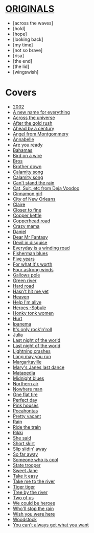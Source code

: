 


# [ORIGINALS](https://drive.google.com/drive/folders/1z0ft2zOqth9AEzh6ZIvWN7xUag6-_nIx?usp=sharing)
- [across the waves]
- [hold]
- [hope]
- [looking back]
- [my time]
- [not so brave]
- [risa]
- [the end]
- [the lid]
- [wingswish]

# Covers 
- [2002](https://www.youtube.com/watch?v=873Y6t-uCvE)
- [A new name for everything](https://www.youtube.com/watch?v=KMPPVUPUC1E)
- [Across the universe](https://www.youtube.com/watch?v=a4UQJwd3awQ)
- [After the gold rush](https://www.youtube.com/watch?v=d6Zf4D1tHdw)
- [Ahead by a century](https://www.youtube.com/watch?v=QE2joQsWXJg)
- [Angel from Montgommery](https://www.youtube.com/watch?v=WKjIDJAP7Lg)
- [Annabelle](https://www.youtube.com/watch?v=yOk1UDGSIcc)
- [Are you ready](https://www.youtube.com/watch?v=MmDQJjCHDOQ)
- [Bahamas](https://www.youtube.com/watch?v=w_BbyXcMh7Y)
- [Bird on a wire](https://www.youtube.com/watch?v=qq9hT-FdknE)
- [Bros](https://www.youtube.com/watch?v=TD_Q9CxXTo4)
- [Brother down](https://www.youtube.com/watch?v=71EnaOs-Xdk)
- [Calamity song](https://www.youtube.com/watch?v=lcGSEbfegrs)
- [Calamity song](https://www.youtube.com/watch?v=lcGSEbfegrs)
- [Can't stand the rain](https://www.youtube.com/watch?v=_RWKphdVsXg)
- [Cat, Suit, etc from Deja Voodoo](https://www.youtube.com/watch?v=M_YUnyKxgJ4)
- [Cinnamon girl](https://www.youtube.com/watch?v=jREf47BPe5w)
- [City of New Orleans](https://www.youtube.com/watch?v=jWYWaayje3o)
- [Claire](https://www.youtube.com/watch?v=bvIJs5_2PD4)
- [Closer to fine](https://www.youtube.com/watch?v=HUgwM1Ky228)
- [Copper kettle](https://www.youtube.com/watch?v=_r4He-YOm1o&list=OLAK5uy_m9akF4iT5WLjaCT16gSim-qVr0rHA-DgU&index=3)
- [Copperhead road](https://www.youtube.com/watch?v=xvaEJzoaYZk)
- [Crazy mama](https://www.youtube.com/watch?v=lcY5SQECqks)
- [Daniel](https://www.youtube.com/watch?v=-9xib-hCm6c)
- [Dear Mr Fantasy](https://www.youtube.com/watch?v=sS_eHdqcrM8)
- [Devil in disguise](https://www.youtube.com/watch?v=qVj6QBhdmiw)
- [Everyday is a  winding road](https://www.youtube.com/watch?v=e3QK_NwfECg)
- [Fisherman blues](https://www.youtube.com/watch?v=a4UQJwd3awQ)
- [Five years](https://www.youtube.com/watch?v=2ObjtVdsV3I)
- [For what it's worth](https://www.youtube.com/watch?v=gp5JCrSXkJY)
- [Four astrong winds](https://www.youtube.com/watch?v=DP9UjLeLN5A&list=RDDP9UjLeLN5A&start_radio=1)
- [Gallows pole](https://www.youtube.com/watch?v=CmxaT37yeOs)
- [Green river](https://www.youtube.com/watch?v=3WbmBK9BR9U)
- [Hard road](https://www.youtube.com/watch?v=LRGyGEtZyY4)
- [Hasn't hit me yet](https://www.youtube.com/watch?v=oMt0skVPC0o)
- [Heaven](https://www.youtube.com/watch?v=JAa7J10D8Qw)
- [Help I'm alive](https://www.youtube.com/watch?v=ZoK63Bk7pgw)
- [Heroes -Sobule](https://www.youtube.com/watch?v=xlsAdYjUzI4)
- [Honky tonk women](https://www.youtube.com/watch?v=hqqkGxZ1_8I)
- [Hurt](https://www.youtube.com/watch?v=8AHCfZTRGiI)
- [Ipanema](https://www.youtube.com/watch?v=s61-e29Vr6Q)
- [It's only rock'n'roll](https://www.youtube.com/watch?v=DmgCy__eUa8)
- [Julia](https://www.youtube.com/watch?v=OKDloS2gBHs)
- [Last night of the world](https://www.youtube.com/watch?v=Z55Qqz42_Kk)
- [Last night of the world](https://www.youtube.com/watch?v=pfdcygkV7UY)
- [Lightning crashes](https://www.youtube.com/watch?v=xsJ4O-nSveg)
- [Long may you run](https://www.youtube.com/watch?v=dVM8_jAL86w)
- [Margaritaville](https://www.youtube.com/watch?v=mrF4nF8VUb4)
- [Mary's Janes last dance](https://www.youtube.com/watch?v=YtZeVx5Om4c)
- [Matapedia](https://www.youtube.com/watch?v=I8q9GeHUp2w)
- [Midnight blues](https://www.youtube.com/watch?v=_EQeEXEswgo)
- [Northern air](https://www.youtube.com/watch?v=0RIcuFySNXE)
- [Nowhere man](https://www.youtube.com/watch?v=8scSwaKbE64)
- [One flat tire](https://www.youtube.com/watch?v=iWybOqVHAog)
- [Perfect day](https://www.youtube.com/watch?v=V0--emrNth8)
- [Pink houses](https://www.youtube.com/watch?v=qOfkpu6749w)
- [Pocahontas](https://www.youtube.com/watch?v=bJPq90mBXEE)
- [Pretty vacant](https://www.youtube.com/watch?v=2sQaJNtbSzI)
- [Rain](https://www.youtube.com/watch?v=cK5G8fPmWeA)
- [Ride the train](https://www.youtube.com/watch?v=9GlNKST3_Rc)
- [Rikki](https://www.youtube.com/watch?v=UfZWp-hGCdA)
- [She said](https://www.youtube.com/watch?v=rLzfo59AdEc)
- [Short skirt](https://www.youtube.com/watch?v=85zV1fpSJQ0)
- [Slip slidin' away](https://www.youtube.com/watch?v=iUODdPpnxcA)
- [So far away](https://www.youtube.com/watch?v=8QsE7Ln9dn8)
- [Someone who is cool](https://www.youtube.com/watch?v=eimpocAKIv0)
- [State trooper](https://www.youtube.com/watch?v=nU5MyNuBdhg)
- [Sweet Jane](https://www.youtube.com/watch?v=Fa9nN3G2CSg)
- [Take it easy](https://www.youtube.com/watch?v=EWw9M_hPJbU)
- [Take me to the river](https://www.youtube.com/watch?v=9FBUgdhxe9M)
- [Tiger tiger](https://www.youtube.com/watch?v=DRpMsCRIS_o)
- [Tree by the river](https://www.youtube.com/watch?v=ocr2-7W1GHw)
- [Two of us](https://www.youtube.com/watch?v=cLQox8e9688)
- [We could be heroes](https://www.youtube.com/watch?v=YLp2cW7ICCU)
- [Who'll stop the rain](https://www.youtube.com/watch?v=lIPan-rEQJA)
- [Wish you were here](https://www.youtube.com/watch?v=hjpF8ukSrvk)
- [Woodstock](https://www.youtube.com/watch?v=Irb-B2mwAJU)
- [You can't always get what you want](https://www.youtube.com/watch?v=krxU5Y9lCS8)


